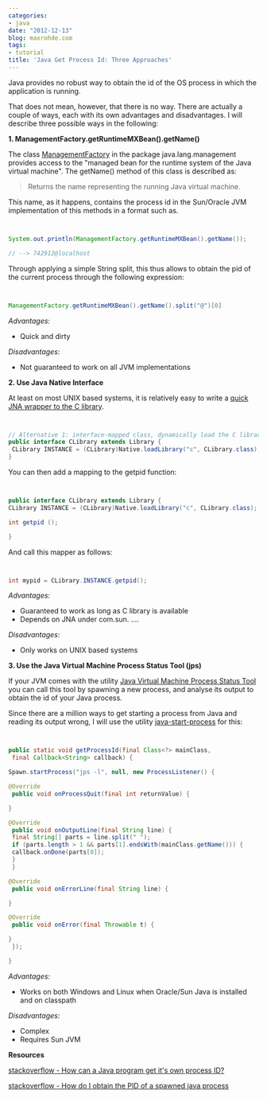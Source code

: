 ```yaml
---
categories:
- java
date: "2012-12-13"
blog: maxrohde.com
tags:
- tutorial
title: 'Java Get Process Id: Three Approaches'
---
```


Java provides no robust way to obtain the id of the OS process in which the application is running.

That does not mean, however, that there is no way. There are actually a couple of ways, each with its own advantages and disadvantages. I will describe three possible ways in the following:

**1\. ManagementFactory.getRuntimeMXBean().getName()**

The class [ManagementFactory](http://docs.oracle.com/javase/6/docs/api/java/lang/management/ManagementFactory.html) in the package java.lang.management provides access to the "managed bean for the runtime system of the Java virtual machine". The getName() method of this class is described as:

> Returns the name representing the running Java virtual machine.

This name, as it happens, contains the process id in the Sun/Oracle JVM implementation of this methods in a format such as.

```java


System.out.println(ManagementFactory.getRuntimeMXBean().getName());

// --> 742912@localhost

```

Through applying a simple String split, this thus allows to obtain the pid of the current process through the following expression:

```java


ManagementFactory.getRuntimeMXBean().getName().split("@")[0]

```

_Advantages:_

- Quick and dirty

_Disadvantages:_

- Not guaranteed to work on all JVM implementations

**2\. Use Java Native Interface**

At least on most UNIX based systems, it is relatively easy to write a [quick JNA wrapper to the C library](http://jna.java.net/javadoc/overview-summary.html#library-mapping).

```java


// Alternative 1: interface-mapped class, dynamically load the C library
public interface CLibrary extends Library {
 CLibrary INSTANCE = (CLibrary)Native.loadLibrary("c", CLibrary.class);
}

```

You can then add a mapping to the getpid function:

```java


public interface CLibrary extends Library {
CLibrary INSTANCE = (CLibrary)Native.loadLibrary("c", CLibrary.class);

int getpid ();

}

```

And call this mapper as follows:

```java


int mypid = CLibrary.INSTANCE.getpid();

```

_Advantages:_

- Guaranteed to work as long as C library is available
- Depends on JNA under com.sun. ....

_Disadvantages:_

- Only works on UNIX based systems

**3\. Use the Java Virtual Machine Process Status Tool (jps)**

If your JVM comes with the utility [Java Virtual Machine Process Status Tool](http://docs.oracle.com/javase/1.5.0/docs/tooldocs/share/jps.html) you can call this tool by spawning a new process, and analyse its output to obtain the id of your Java process.

Since there are a million ways to get starting a process from Java and reading its output wrong, I will use the utility [java-start-process](https://github.com/mxro/java-start-process) for this:

```java


public static void getProcessId(final Class<?> mainClass,
 final Callback<String> callback) {

Spawn.startProcess("jps -l", null, new ProcessListener() {

@Override
 public void onProcessQuit(final int returnValue) {

}

@Override
 public void onOutputLine(final String line) {
 final String[] parts = line.split(" ");
 if (parts.length > 1 && parts[1].endsWith(mainClass.getName())) {
 callback.onDone(parts[0]);
 }
 }

@Override
 public void onErrorLine(final String line) {

}

@Override
 public void onError(final Throwable t) {

}
 });

}

```

_Advantages:_

- Works on both Windows and Linux when Oracle/Sun Java is installed and on classpath

_Disadvantages:_

- Complex
- Requires Sun JVM

**Resources**

[stackoverflow - How can a Java program get it's own process ID?](http://stackoverflow.com/questions/35842/how-can-a-java-program-get-its-own-process-id)

[stackoverflow - How do I obtain the PID of a spawned java process](http://stackoverflow.com/questions/7834270/how-do-i-obtain-the-pid-of-a-spawned-java-process)

[](http://stackoverflow.com/questions/7834270/how-do-i-obtain-the-pid-of-a-spawned-java-process)